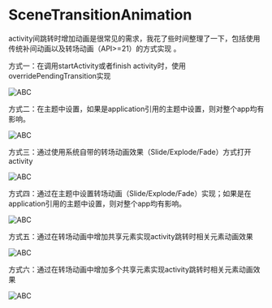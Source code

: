 # SceneTransitionAnimation
activity间跳转时增加动画是很常见的需求，我花了些时间整理了一下，包括使用传统补间动画以及转场动画（API>=21）的方式实现 。

方式一：在调用startActivity或者finish activity时，使用overridePendingTransition实现

![ABC](https://github.com/tuikes/MarkdownPhotos/blob/master/one.gif) 


方式二：在主题中设置，如果是application引用的主题中设置，则对整个app均有影响。

![ABC](https://github.com/tuikes/MarkdownPhotos/blob/master/two.gif) 


方式三：通过使用系统自带的转场动画效果（Slide/Explode/Fade）方式打开activity

![ABC](https://github.com/tuikes/MarkdownPhotos/blob/master/three.gif) 


方式四：通过在主题中设置转场动画（Slide/Explode/Fade）实现；如果是在application引用的主题中设置，则对整个app均有影响。

![ABC](https://github.com/tuikes/MarkdownPhotos/blob/master/four.gif) 


方式五：通过在转场动画中增加共享元素实现activity跳转时相关元素动画效果

![ABC](https://github.com/tuikes/MarkdownPhotos/blob/master/five.gif) 


方式六：通过在转场动画中增加多个共享元素实现activity跳转时相关元素动画效果

![ABC](https://github.com/tuikes/MarkdownPhotos/blob/master/six.gif) 
